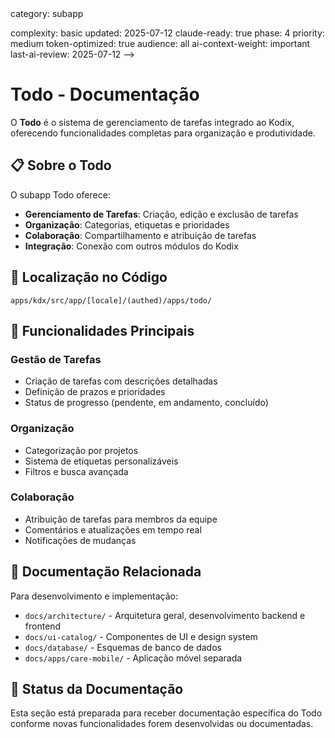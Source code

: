 <!-- AI-METADATA:
<!-- AI-CONTEXT-PRIORITY: always-include="false" summary-threshold="medium" -->category: subapp
complexity: basic
updated: 2025-07-12
claude-ready: true
phase: 4
priority: medium
token-optimized: true
audience: all
ai-context-weight: important
last-ai-review: 2025-07-12
-->

# Todo - Documentação

O **Todo** é o sistema de gerenciamento de tarefas integrado ao Kodix, oferecendo funcionalidades completas para organização e produtividade.

## 📋 Sobre o Todo

O subapp Todo oferece:

- **Gerenciamento de Tarefas**: Criação, edição e exclusão de tarefas
- **Organização**: Categorias, etiquetas e prioridades
- **Colaboração**: Compartilhamento e atribuição de tarefas
- **Integração**: Conexão com outros módulos do Kodix

## 🚀 Localização no Código

```
apps/kdx/src/app/[locale]/(authed)/apps/todo/
```

## 📝 Funcionalidades Principais

### Gestão de Tarefas

- Criação de tarefas com descrições detalhadas
- Definição de prazos e prioridades
- Status de progresso (pendente, em andamento, concluído)

### Organização

- Categorização por projetos
- Sistema de etiquetas personalizáveis
- Filtros e busca avançada

### Colaboração

- Atribuição de tarefas para membros da equipe
- Comentários e atualizações em tempo real
- Notificações de mudanças

## 🔗 Documentação Relacionada

Para desenvolvimento e implementação:

- `docs/architecture/` - Arquitetura geral, desenvolvimento backend e frontend
- `docs/ui-catalog/` - Componentes de UI e design system
- `docs/database/` - Esquemas de banco de dados
- `docs/apps/care-mobile/` - Aplicação móvel separada

## 📖 Status da Documentação

Esta seção está preparada para receber documentação específica do Todo conforme novas funcionalidades forem desenvolvidas ou documentadas.
